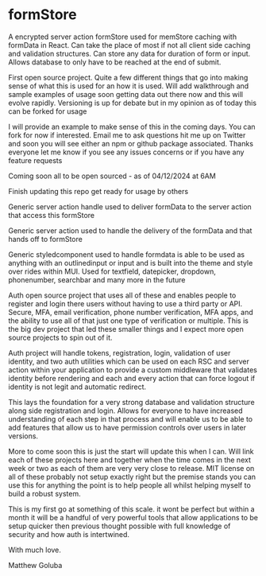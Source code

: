 # formStore

A encrypted server action formStore used for memStore caching with formData in React. Can take the place of most if not all client side caching and validation structures. Can store any data for duration of form or input. Allows database to only have to be reached at the end of submit.

First open source project. Quite a few different things that go into making sense of what this is used for an how it is used. Will add walkthrough and sample examples of usage soon getting data out there now and this will evolve rapidly. Versioning is up for debate but in my opinion as of today this can be forked for usage

I will provide an example to make sense of this in the coming days. You can fork for now if interested. Email me to ask questions hit me up on Twitter and soon you will see either an npm or github package associated. Thanks everyone let me know if you see any issues concerns or if you have any feature requests

Coming soon all to be open sourced - as of 04/12/2024 at 6AM

Finish updating this repo get ready for usage by others

Generic server action handle used to deliver formData to the server action that access this formStore

Generic server action used to handle the delivery of the formData and that hands off to formStore

Generic styledcomponent used to handle formdata is able to be used as anything with an outlinedinput or input and is built into the theme and style over rides within MUI. Used for textfield, datepicker, dropdown, phonenumber, searchbar and many more in the future

Auth open source project that uses all of these and enables people to register and login there users without having to use a third party or API. Secure, MFA, email verification, phone number verification, MFA apps, and the ability to use all of that just one type of verification or multiple. This is the big dev project that led these smaller things and I expect more open source projects to spin out of it.

Auth project will handle tokens, registration, login, validation of user identity, and two auth utilities which can be used on each RSC and server action within your application to provide a custom middleware that validates identity before rendering and each and every action that can force logout if identity is not legit and automatic redirect.

This lays the foundation for a very strong database and validation structure along side registration and login. Allows for everyone to have increased understanding of each step in that process and will enable us to be able to add features that allow us to have permission controls over users in later versions.

More to come soon this is just the start will update this when I can. Will link each of these projects here and together when the time comes in the next week or two as each of them are very very close to release. MIT license on all of these probably not setup exactly right but the premise stands you can use this for anything the point is to help people all whilst helping myself to build a robust system.

This is my first go at something of this scale. it wont be perfect but within a month it will be a handful of very powerful tools that allow applications to be setup quicker then previous thought possible with full knowledge of security and how auth is intertwined.

With much love.

Matthew Goluba
